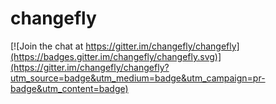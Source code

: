 # changefly

[![Join the chat at https://gitter.im/changefly/changefly](https://badges.gitter.im/changefly/changefly.svg)](https://gitter.im/changefly/changefly?utm_source=badge&utm_medium=badge&utm_campaign=pr-badge&utm_content=badge)